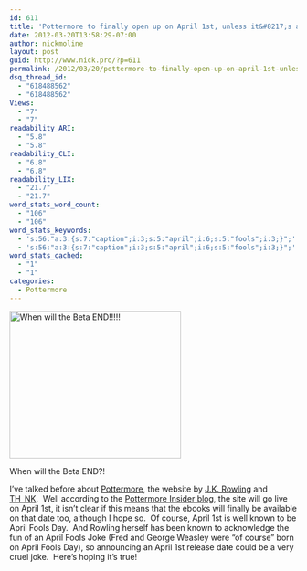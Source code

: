```yaml
---
id: 611
title: 'Pottermore to finally open up on April 1st, unless it&#8217;s a cruel joke'
date: 2012-03-20T13:58:29-07:00
author: nickmoline
layout: post
guid: http://www.nick.pro/?p=611
permalink: /2012/03/20/pottermore-to-finally-open-up-on-april-1st-unless-its-a-cruel-joke/
dsq_thread_id:
  - "618488562"
  - "618488562"
Views:
  - "7"
  - "7"
readability_ARI:
  - "5.8"
  - "5.8"
readability_CLI:
  - "6.8"
  - "6.8"
readability_LIX:
  - "21.7"
  - "21.7"
word_stats_word_count:
  - "106"
  - "106"
word_stats_keywords:
  - 's:56:"a:3:{s:7:"caption";i:3;s:5:"april";i:6;s:5:"fools";i:3;}";'
  - 's:56:"a:3:{s:7:"caption";i:3;s:5:"april";i:6;s:5:"fools";i:3;}";'
word_stats_cached:
  - "1"
  - "1"
categories:
  - Pottermore
---
```

<div id="attachment_624" style="width: 310px" class="wp-caption alignright">
  <img aria-describedby="caption-attachment-624" class="size-medium wp-image-624 " title="When will the Beta END!!!!!" alt="When will the Beta END!!!!!" src="{{ site.baseurl }}/wp-content/uploads/2012/03/Region-capture-14-300x258.png" width="300" height="258" data-recalc-dims="1" />
  
  <p id="caption-attachment-624" class="wp-caption-text">
    When will the Beta END?!
  </p>
</div>

I&#8217;ve talked before about <a href="https://www.nick.pro/2004/02/22/plugins/" target="_blank">Pottermore</a>, the website by <a href="http://www.jkrowling.com/" target="_blank">J.K. Rowling</a> and <a href="http://www.think.eu/" target="_blank">TH_NK</a>.  Well according to the <a href="http://insider.pottermore.com/2012/03/waiting-for-pottermore.html" target="_blank">Pottermore Insider blog</a>, the site will go live on April 1st, it isn&#8217;t clear if this means that the ebooks will finally be available on that date too, although I hope so.  Of course, April 1st is well known to be April Fools Day.  And Rowling herself has been known to acknowledge the fun of an April Fools Joke (Fred and George Weasley were &#8220;of course&#8221; born on April Fools Day), so announcing an April 1st release date could be a very cruel joke.  Here&#8217;s hoping it&#8217;s true!